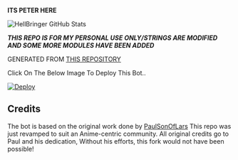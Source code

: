 ********ITS PETER HERE********

![HellBringer GitHub Stats](https://github-readme-stats.vercel.app/api?username=HellBringerReal&show_icons=true&theme=default&hide=stars)


***THIS REPO IS FOR MY PERSONAL USE ONLY/STRINGS ARE MODIFIED AND SOME MORE MODULES HAVE BEEN ADDED***


 
GENERATED FROM [THIS REPOSITORY](https://github.com/AnimeKaizoku/SaitamaRobot)

Click On The Below Image To Deploy This Bot..

[![Deploy](https://telegra.ph/file/76a2bd8715f3e19fc972d.jpg)](https://heroku.com/deploy?template=https://github.com/HellBringerReal/HellYeah.git)





## Credits
The bot is based on the original work done by [PaulSonOfLars](https://github.com/PaulSonOfLars)
This repo was just revamped to suit an Anime-centric community. All original credits go to Paul and his dedication, Without his efforts, this fork would not have been possible!
